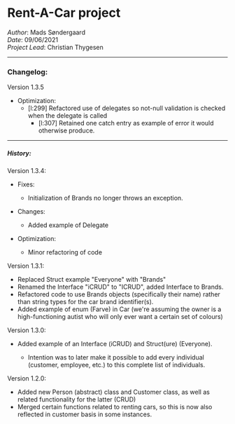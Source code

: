 ﻿# Rent-A-Car project
*Author*: Mads Søndergaard<br>
*Date*: 09/06/2021<br>
*Project Lead*: Christian Thygesen<br>

----

### Changelog:
Version 1.3.5
- Optimization:
  - [l:299] Refactored use of delegates so not-null validation is checked when the delegate is called
    - [l:307] Retained one catch entry as example of error it would otherwise produce.


---
##### History:
Version 1.3.4:

- Fixes:
  - Initialization of Brands no longer throws an exception.

- Changes:
  - Added example of Delegate

- Optimization:
  - Minor refactoring of code


Version 1.3.1:

- Replaced Struct example "Everyone" with "Brands"
- Renamed the Interface "iCRUD" to "ICRUD", added Interface to Brands.
- Refactored code to use Brands objects (specifically their name) rather than string types for the car brand identifier(s).
- Added example of enum (Farve) in Car (we're assuming the owner is a high-functioning autist who will only ever want a certain set of colours)

Version 1.3.0:

- Added example of an Interface (iCRUD) and Struct(ure) (Everyone).

  - Intention was to later make it possible to add every individual (customer, employee, etc.) to this complete list of individuals.

Version 1.2.0:

- Added new Person (abstract) class and Customer class, as well as related functionality for the latter (CRUD)
- Merged certain functions related to renting cars, so this is now also reflected in customer basis in some instances. 
